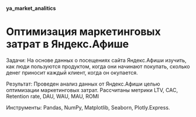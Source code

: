 #### ya_market_analitics

# Оптимизация маркетинговых затрат в Яндекс.Афише

Задачи:
На основе данных о посещениях сайта Яндекс.Афиши изучить, как люди пользуются продуктом, когда они начинают покупать, сколько денег приносит каждый клиент, когда он окупается.

Результат:
Проведен анализ данных от Яндекс.Афиши целью оптимизации маркетинговых затрат.
Рассчитаны метрики LTV, CAC, Retention rate, DAU, WAU, MAU, ROMI

Инструменты: Pandas, NumPy, Matplotlib, Seaborn, Plotly.Express.

